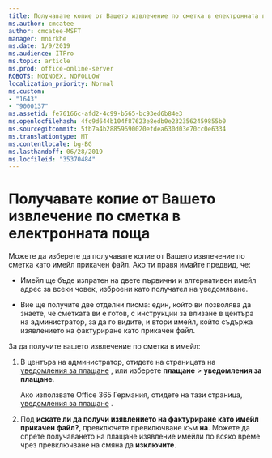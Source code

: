 ```yaml
---
title: Получавате копие от Вашето извлечение по сметка в електронната поща
ms.author: cmcatee
author: cmcatee-MSFT
manager: mnirkhe
ms.date: 1/9/2019
ms.audience: ITPro
ms.topic: article
ms.prod: office-online-server
ROBOTS: NOINDEX, NOFOLLOW
localization_priority: Normal
ms.custom:
- "1643"
- "9000137"
ms.assetid: fe76166c-afd2-4c99-b565-bc93ed6b84e3
ms.openlocfilehash: 4fc9d644b104f87623e8edb0e2323562459855b0
ms.sourcegitcommit: 5fb7a4b28859690020efdea630d03e70cc0e6334
ms.translationtype: MT
ms.contentlocale: bg-BG
ms.lasthandoff: 06/28/2019
ms.locfileid: "35370484"
---
```

# <a name="receive-copy-of-your-billing-statement-in-email"></a>Получавате копие от Вашето извлечение по сметка в електронната поща

Можете да изберете да получавате копие от Вашето извлечение по сметка като имейл прикачен файл. Ако ти правя имайте предвид, че:
  
- Имейл ще бъде изпратен на двете първични и алтернативен имейл адрес за всеки човек, изброени като получател на уведомяване.

- Вие ще получите две отделни писма: един, който ви позволява да знаете, че сметката ви е готов, с инструкции за влизане в центъра на администратор, за да го видите, и втори имейл, който съдържа изявлението на фактуриране като прикачен файл.

За да получите вашето извлечение по сметка в имейл:
  
1. В центъра на администратор, отидете на страницата на [уведомления за плащане](https://go.microsoft.com/fwlink/p/?linkid=853212) , или изберете **плащане** \> **уведомления за плащане**.

    Ако използвате Office 365 Германия, отидете на тази страница, [уведомления за плащане](https://go.microsoft.com/fwlink/p/?linkid=853213) .

2. Под **искате ли да получи изявлението на фактуриране като имейл прикачен файл?**, превключете превключване към **на**. Можете да спрете получаването на плащане изявление имейли по всяко време чрез превключване на смяна да **изключите**.

